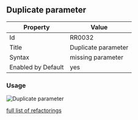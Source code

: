 ## Duplicate parameter

Property | Value
--- | --- 
Id | RR0032
Title | Duplicate parameter
Syntax | missing parameter
Enabled by Default | yes

### Usage

![Duplicate parameter](../../images/refactorings/DuplicateParameter.png)

[full list of refactorings](Refactorings.md)
